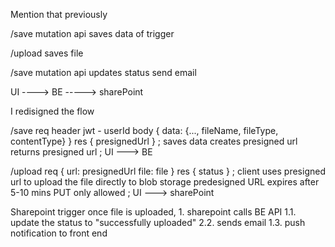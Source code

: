 
Mention 
that previously 

/save
    mutation api 
    saves data of trigger 

/upload 
    saves file 

/save 
    mutation api 
    updates status 
    send email 


UI ---->  BE -----> sharePoint 





I redisigned the flow 

/save 
    req
        header 
            jwt - userId
        body
        {
            data: {..., fileName, fileType, contentType}
        }
    res
        {
            presignedUrl
        }
    ;
        saves data 
        creates presigned url 
        returns presigned url
    ;
    UI ---> BE 


/upload 
    req
    {
        url: presignedUrl 
        file: file
    } 
    res 
    {
        status
    }
    ;
    client uses presigned url to upload the file directly to blob storage 
    predesigned URL expires after 5-10 mins
    PUT only allowed
    ;
    UI ---> sharePoint


    
Sharepoint trigger 
        once file is uploaded, 
        1. sharepoint calls BE API 
            1.1. update the status to "successfully uploaded"
            2.2. sends email 
            1.3. push notification to front end 
